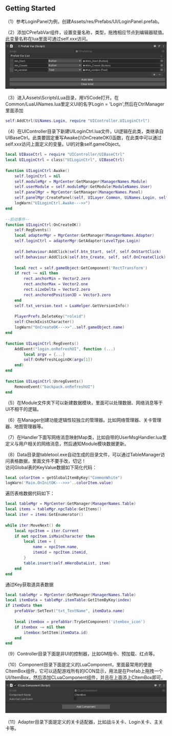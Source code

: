 ## Getting Started

（1）参考LoginPanel为例，创建Assets/res/Prefabs/UI/LoginPanel.prefab。

（2）添加CPrefabVar组件，设置变量名称，类型，拖拽相应节点到编辑器赋值。此变量名称在lua里面可通过self.xxx访问。
<img src="../Screenshot/CPrefab.png" />

（3）进入Assets\Scripts\Lua目录，用VSCode打开。在Common/LuaUiNames.lua里定义UI的名字Login = 'Login',然后在CtrlManager里面添加
```lua
self:AddCtrl(UiNames.Login, require "UIController.UILoginCtrl")
```
（4）在UIController目录下新建UILoginCtrl.lua文件，UI逻辑在此类，类继承自UIBaseCtrl。此类要固定重写Awake()\OnCreateOK()函数，在此类中可以通过self.xxx访问上面定义的变量。UI的对象self.gameObject。

```lua
local UIBaseCtrl = require "UIController/UIBaseCtrl"
local UILoginCtrl = class("UILoginCtrl", UIBaseCtrl)

function UILoginCtrl:Awake()
	self.loginCtrl = nil
	self.moduleMgr = MgrCenter:GetManager(ManagerNames.Module)
	self.userModule = self.moduleMgr:GetModule(ModuleNames.User)
	self.panelMgr = MgrCenter:GetManager(ManagerNames.Panel)
	self.panelMgr:CreatePanel(self, UILayer.Common, UiNames.Login, self.OnCreateOK)
	logWarn("UILoginCtrl.Awake--->>")
end

--启动事件--
function UILoginCtrl:OnCreateOK()
	self:RegEvents()
	local adapterMgr = MgrCenter:GetManager(ManagerNames.Adapter)
	self.loginCtrl = adapterMgr:GetAdapter(LevelType.Login)

	self.behaviour:AddClick(self.btn_Start, self, self.OnStartClick)
	self.behaviour:AddClick(self.btn_Create, self, self.OnCreateClick)

	local rect = self.gameObject:GetComponent('RectTransform')
	if rect ~= nil then
		rect.anchorMin = Vector2.zero
		rect.anchorMax = Vector2.one
		rect.sizeDelta = Vector2.zero
		rect.anchoredPosition3D = Vector3.zero
	end
	self.txt_version.text = LuaHelper.GetVersionInfo()

	PlayerPrefs.DeleteKey("roleid")
	self:CheckExistCharacter()
	logWarn("OnCreateOK--->>"..self.gameObject.name)
end

function UILoginCtrl:RegEvents()
	AddEvent("login.onRefreshUI", function (...)
		local argv = {...}
		self:OnRefreshLoginOK(argv[1]) 
	end)
end

function UILoginCtrl:UnregEvents()
	RemoveEvent("backpack.onRefreshUI")
end
```

（5）在Module文件夹下可以新建数据模块，里面可以处理数据、网络消息等于UI不相干的逻辑。

（6）在Manager创建功能逻辑性较独立的管理器。比如网络管理器、关卡管理器、地图管理器等。

（7）在Handler下面写网络消息映射Map类，比如自带的UserMsgHandler.lua里定义与用户相关的网络消息，然后通知Module模块数据更新。

（8）Data目录是tabletool.exe自动生成的目录文件，可以通过TableManager访问表格数据，里面文件不要手改，切记！<br/>
访问Global表的KeyValue数据如下简化代码：
```lua
local colorItem = getGlobalItemByKey("CommonWhite")
logWarn('Main.OnInitOK--->>>'..colorItem.value)
```
遍历表格数据代码如下：
```lua
local tableMgr = MgrCenter:GetManager(ManagerNames.Table)
local items = tableMgr.npcTable:GetItems()
local iter = items:GetEnumerator()

while iter:MoveNext() do
	local npcItem = iter.Current
	if not npcItem.isMainCharacter then
		local item = {
			name = npcItem.name,
			itemid = npcItem.itemid,
		}
		table.insert(self.mHeroDataList, item)
	end
end
```
通过Key获取道具表数据
```lua
local tableMgr = MgrCenter:GetManager(ManagerNames.Table)
local itemData = tableMgr.itemTable:GetItemByKey(index)
if itemData then
	prefabVar:SetText("txt_TextName", itemData.name)

	local itembox = prefabVar:TryGetComponent('itembox_icon')
	if itembox ~= nil then
		itembox:SetItem(itemData.id)
	end
end
```

（9）Controller目录下面是非UI的控制器，比如GM指令、预加载、红点等。

（10）Component目录下面是定义的LuaComponent，里面最常用的便是CItemBox组件，它可以适配游戏所有的ICON显示，用法是在Prefab上拖拽一个UI/ItemBox，然后添加CLuaComponent组件，并且在上面添上CItemBox即可。
<img src="../Screenshot/LuaComponent.png" />

（11）Adapter目录下面是定义的关卡适配器，比如战斗关卡、Login关卡、主关卡等。
